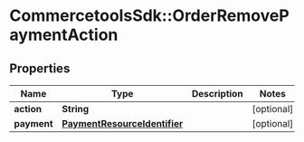 # CommercetoolsSdk::OrderRemovePaymentAction

## Properties
Name | Type | Description | Notes
------------ | ------------- | ------------- | -------------
**action** | **String** |  | [optional] 
**payment** | [**PaymentResourceIdentifier**](PaymentResourceIdentifier.md) |  | [optional] 

